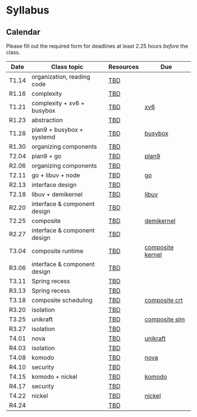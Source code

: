 # Syllabus

## Calendar

Please fill out the required form for deadlines at least 2.25 hours *before* the class.

| Date  | Class topic                  | Resources | Due                  |
|-------|------------------------------|-----------|----------------------|
| T1.14 | organization, reading code   | [TBD]()   |                      |
| R1.16 | complexity                   | [TBD]()   |                      |
| T1.21 | complexity + xv6 + busybox   | [TBD]()   | [xv6]()              |
| R1.23 | abstraction                  | [TBD]()   |                      |
| T1.28 | plan9 + busybox + systemd    | [TBD]()   | [busybox]()          |
| R1.30 | organizing components        | [TBD]()   |                      |
| T2.04 | plan9 + go                   | [TBD]()   | [plan9]()            |
| R2.06 | organizing components        | [TBD]()   |                      |
| T2.11 | go + libuv + node            | [TBD]()   | [go]()               |
| R2.13 | interface design             | [TBD]()   |                      |
| T2.18 | libuv + demikernel           | [TBD]()   | [libuv]()            |
| R2.20 | interface & component design | [TBD]()   |                      |
| T2.25 | composite                    | [TBD]()   | [demikernel]()       |
| R2.27 | interface & component design | [TBD]()   |                      |
| T3.04 | composite runtime            | [TBD]()   | [composite kernel]() |
| R3.06 | interface & component design | [TBD]()   |                      |
| T3.11 | Spring recess                | [TBD]()   |                      |
| R3.13 | Spring recess                | [TBD]()   |                      |
| T3.18 | composite scheduling         | [TBD]()   | [composite crt]()    |
| R3.20 | isolation                    | [TBD]()   |                      |
| T3.25 | unikraft                     | [TBD]()   | [composite slm]()    |
| R3.27 | isolation                    | [TBD]()   |                      |
| T4.01 | nova                         | [TBD]()   | [unikraft]()         |
| R4.03 | isolation                    | [TBD]()   |                      |
| T4.08 | komodo                       | [TBD]()   | [nova]()             |
| R4.10 | security                     | [TBD]()   |                      |
| T4.15 | komodo + nickel              | [TBD]()   | [komodo]()           |
| R4.17 | security                     | [TBD]()   |                      |
| T4.22 | nickel                       | [TBD]()   | [nickel]()           |
| R4.24 |                              | [TBD]()   |                      |
